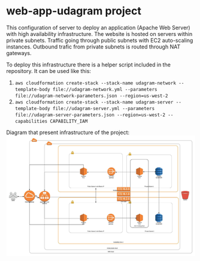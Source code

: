 # web-app-udagram project

This configuration of server to deploy an application (Apache Web Server) with high availability infrastructure. The website is hosted on servers within private subnets. Traffic going through public subnets with EC2 auto-scaling instances.  Outbound trafic from private subnets is routed through NAT gateways. 


To deploy this infrastructure there is a helper script included in the repository. It can be used like this: 
1.	`aws cloudformation create-stack --stack-name udagram-network --template-body file://udagram-network.yml --parameters file://udagram-network-parameters.json --region=us-west-2`
2.	`aws cloudformation create-stack --stack-name udagram-server --template-body file://udagram-server.yml --parameters file://udagram-server-parameters.json --region=us-west-2 --capabilities CAPABILITY_IAM`


Diagram that present infrastructure of the project:
![diagram](./web-app-udagram.jpeg)